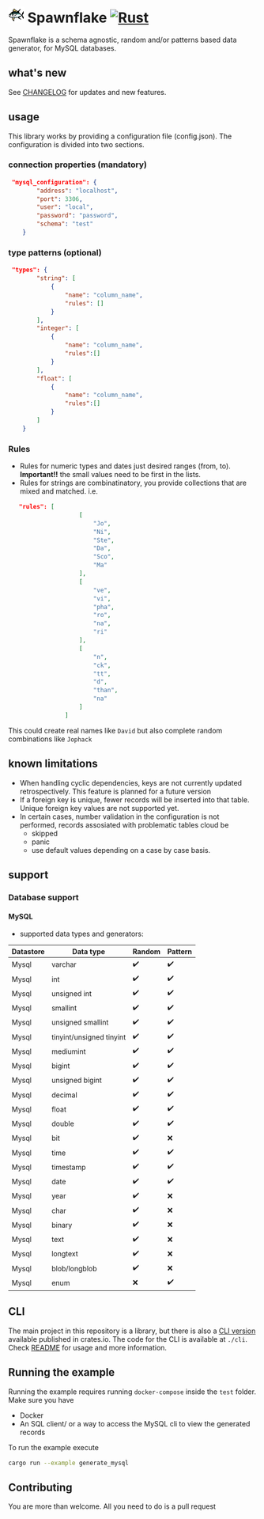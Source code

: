 # ![a pixel fish](./assets/logo.png "fish") Spawnflake [![Rust](https://github.com/elasticrash/spawnflake/actions/workflows/rust.yml/badge.svg)](https://github.com/elasticrash/spawnflake/actions/workflows/rust.yml)

Spawnflake is a schema agnostic, random and/or patterns based data generator, for MySQL databases.

## what's new
See [CHANGELOG](CHANGELOG.md) for updates and new features.

## usage
This library works by providing a configuration file (config.json). The configuration is divided into two sections.
### connection properties (mandatory)
```json 
 "mysql_configuration": {
        "address": "localhost",
        "port": 3306,
        "user": "local",
        "password": "password",
        "schema": "test"
    }
```
### type patterns (optional)
```json
 "types": {
        "string": [
            {
                "name": "column_name",
                "rules": []
            }
        ],
        "integer": [
            {
                "name": "column_name",
                "rules":[]
            }
        ],
        "float": [
            {
                "name": "column_name",
                "rules":[]
            }
        ]
    }
```
### Rules
* Rules for numeric types and dates just desired ranges (from, to). **Important!!** the small values need to be first in the lists. 
* Rules for strings are combinatinatory, you provide collections that are mixed and matched.
i.e.

```json
   "rules": [
                    [
                        "Jo",
                        "Ni",
                        "Ste",
                        "Da",
                        "Sco",
                        "Ma"
                    ],
                    [
                        "ve",
                        "vi",
                        "pha",
                        "ro",
                        "na",
                        "ri"
                    ],
                    [
                        "n",
                        "ck",
                        "tt",
                        "d",
                        "than",
                        "na"
                    ]
                ]
```
This could create real names like `David` but also complete random combinations like `Jophack`

## known limitations
* When handling cyclic dependencies, keys are not currently updated retrospectively. This feature is planned for a future version
* If a foreign key is unique, fewer records will be inserted into that table. Unique foreign key values are not supported yet.
* In certain cases, number validation in the configuration is not performed, records assosiated with problematic tables cloud be 
  * skipped
  * panic
  * use default values
depending on a case by case basis.

## support 
### Database support 
#### MySQL
* supported data types and generators:

| Datastore   | Data type                | Random    | Pattern      | 
| ----------- | -----------              |-----------| -----------  | 
| Mysql       | varchar                  | ✔️         | ✔️            |
| Mysql       | int                      | ✔️         | ✔️            |
| Mysql       | unsigned int             | ✔️         | ✔️            |
| Mysql       | smallint                 | ✔️         | ✔️            |
| Mysql       | unsigned smallint        | ✔️         | ✔️            |
| Mysql       | tinyint/unsigned tinyint | ✔️         | ✔️            |
| Mysql       | mediumint                | ✔️         | ✔️            |
| Mysql       | bigint                   | ✔️         | ✔️            |
| Mysql       | unsigned bigint          | ✔️         | ✔️            |
| Mysql       | decimal                  | ✔️         | ✔️            |
| Mysql       | float                    | ✔️         | ✔️            |
| Mysql       | double                   | ✔️         | ✔️            |
| Mysql       | bit                      | ✔️         | ❌           |
| Mysql       | time                     | ✔️         | ✔️            |
| Mysql       | timestamp                | ✔️         | ✔️            |
| Mysql       | date                     | ✔️         | ✔️            |
| Mysql       | year                     | ✔️         | ❌           |
| Mysql       | char                     | ✔️         | ❌           |
| Mysql       | binary                   | ✔️         | ❌           |
| Mysql       | text                     | ✔️         | ❌           |
| Mysql       | longtext                 | ✔️         | ❌           |
| Mysql       | blob/longblob            | ✔️         | ❌           |
| Mysql       | enum                     | ❌        | ✔️            |

## CLI
The main project in this repository is a library, but there is also a [CLI version](https://crates.io/crates/spawnflake-cli) available published in crates.io.
The code for the CLI is available at `./cli`. Check [README](cli/readme.md) for usage and more information.

## Running the example
Running the example requires running `docker-compose` inside the `test` folder. Make sure you have 
* Docker
* An SQL client/ or a way to access the MySQL cli to view the generated records

To run the example execute

```bash
cargo run --example generate_mysql
```

## Contributing

You are more than welcome. All you need to do is a pull request
